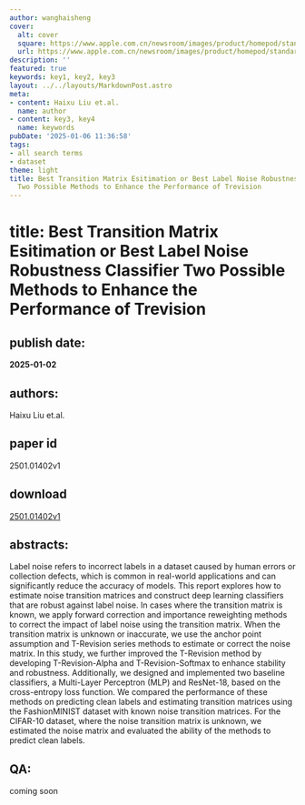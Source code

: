 ```yaml
---
author: wanghaisheng
cover:
  alt: cover
  square: https://www.apple.com.cn/newsroom/images/product/homepod/standard/Apple-HomePod-hero-230118_big.jpg.large_2x.jpg
  url: https://www.apple.com.cn/newsroom/images/product/homepod/standard/Apple-HomePod-hero-230118_big.jpg.large_2x.jpg
description: ''
featured: true
keywords: key1, key2, key3
layout: ../../layouts/MarkdownPost.astro
meta:
- content: Haixu Liu et.al.
  name: author
- content: key3, key4
  name: keywords
pubDate: '2025-01-06 11:36:58'
tags:
- all search terms
- dataset
theme: light
title: Best Transition Matrix Esitimation or Best Label Noise Robustness Classifier
  Two Possible Methods to Enhance the Performance of Trevision
---
```


# title: Best Transition Matrix Esitimation or Best Label Noise Robustness Classifier Two Possible Methods to Enhance the Performance of Trevision 
## publish date: 
**2025-01-02** 
## authors: 
  Haixu Liu et.al. 
## paper id
2501.01402v1
## download
[2501.01402v1](http://arxiv.org/abs/2501.01402v1)
## abstracts:
Label noise refers to incorrect labels in a dataset caused by human errors or collection defects, which is common in real-world applications and can significantly reduce the accuracy of models. This report explores how to estimate noise transition matrices and construct deep learning classifiers that are robust against label noise. In cases where the transition matrix is known, we apply forward correction and importance reweighting methods to correct the impact of label noise using the transition matrix. When the transition matrix is unknown or inaccurate, we use the anchor point assumption and T-Revision series methods to estimate or correct the noise matrix. In this study, we further improved the T-Revision method by developing T-Revision-Alpha and T-Revision-Softmax to enhance stability and robustness. Additionally, we designed and implemented two baseline classifiers, a Multi-Layer Perceptron (MLP) and ResNet-18, based on the cross-entropy loss function. We compared the performance of these methods on predicting clean labels and estimating transition matrices using the FashionMINIST dataset with known noise transition matrices. For the CIFAR-10 dataset, where the noise transition matrix is unknown, we estimated the noise matrix and evaluated the ability of the methods to predict clean labels.
## QA:
coming soon
